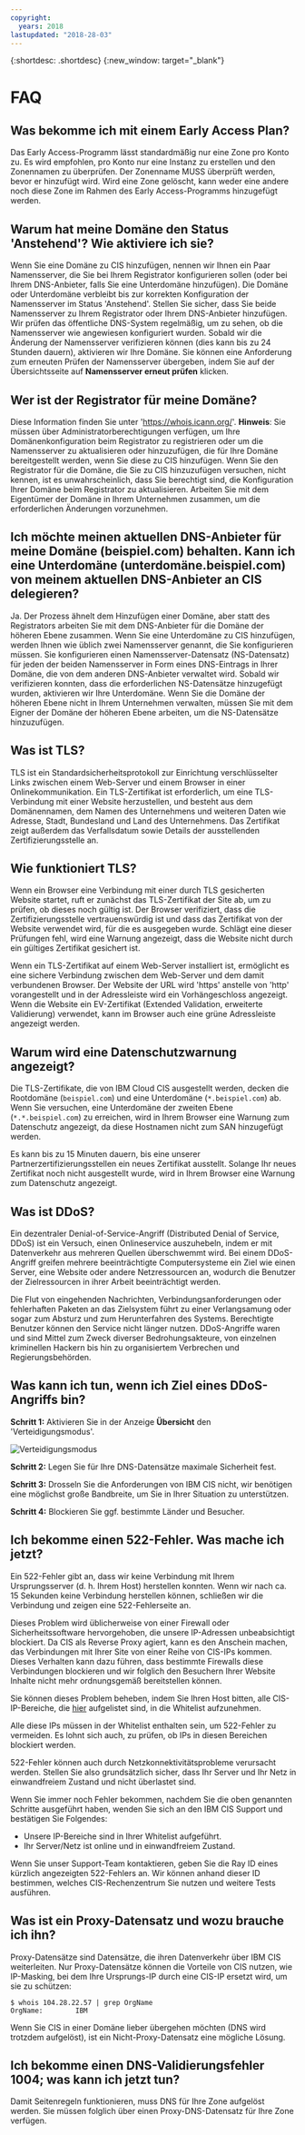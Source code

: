 ```yaml
---
copyright:
  years: 2018
lastupdated: "2018-28-03"
---
```


{:shortdesc: .shortdesc}
{:new_window: target="_blank"}

# FAQ

## Was bekomme ich mit einem Early Access Plan?
Das Early Access-Programm lässt standardmäßig nur eine Zone pro Konto zu. Es wird empfohlen, pro Konto nur eine Instanz zu erstellen und den Zonennamen zu überprüfen. Der Zonenname MUSS überprüft werden, bevor er hinzufügt wird. Wird eine Zone gelöscht, kann weder eine andere noch diese Zone im Rahmen des Early Access-Programms hinzugefügt werden. 

## Warum hat meine Domäne den Status 'Anstehend'? Wie aktiviere ich sie? 
Wenn Sie eine Domäne zu CIS hinzufügen, nennen wir Ihnen ein Paar Namensserver, die Sie bei Ihrem Registrator konfigurieren sollen (oder bei Ihrem DNS-Anbieter, falls Sie eine Unterdomäne hinzufügen). Die Domäne oder Unterdomäne verbleibt bis zur korrekten Konfiguration der Namensserver im Status 'Anstehend'. Stellen Sie sicher, dass Sie beide Namensserver zu Ihrem Registrator oder Ihrem DNS-Anbieter hinzufügen. Wir prüfen das öffentliche DNS-System regelmäßig, um zu sehen, ob die Namensserver wie angewiesen konfiguriert wurden. Sobald wir die Änderung der Namensserver verifizieren können (dies kann bis zu 24 Stunden dauern), aktivieren wir Ihre Domäne. Sie können eine Anforderung zum erneuten Prüfen der Namensserver übergeben, indem Sie auf der Übersichtsseite auf **Namensserver erneut prüfen** klicken. 

## Wer ist der Registrator für meine Domäne? 
Diese Information finden Sie unter 'https://whois.icann.org/'. **Hinweis**: Sie müssen über Administratorberechtigungen verfügen, um Ihre Domänenkonfiguration beim Registrator zu registrieren oder um die Namensserver zu aktualisieren oder hinzuzufügen, die für Ihre Domäne bereitgestellt werden, wenn Sie diese zu CIS hinzufügen. Wenn Sie den Registrator für die Domäne, die Sie zu CIS hinzuzufügen versuchen, nicht kennen, ist es unwahrscheinlich, dass Sie berechtigt sind, die Konfiguration Ihrer Domäne beim Registrator zu aktualisieren. Arbeiten Sie mit dem Eigentümer der Domäne in Ihrem Unternehmen zusammen, um die erforderlichen Änderungen vorzunehmen. 

## Ich möchte meinen aktuellen DNS-Anbieter für meine Domäne (beispiel.com) behalten. Kann ich eine Unterdomäne (unterdomäne.beispiel.com) von meinem aktuellen DNS-Anbieter an CIS delegieren? 
Ja. Der Prozess ähnelt dem Hinzufügen einer Domäne, aber statt des Registrators arbeiten Sie mit dem DNS-Anbieter für die Domäne der höheren Ebene zusammen. Wenn Sie eine Unterdomäne zu CIS hinzufügen, werden Ihnen wie üblich zwei Namensserver genannt, die Sie konfigurieren müssen. Sie konfigurieren einen Namensserver-Datensatz (NS-Datensatz) für jeden der beiden Namensserver in Form eines DNS-Eintrags in Ihrer Domäne, die von dem anderen DNS-Anbieter verwaltet wird. Sobald wir verifizieren konnten, dass die erforderlichen NS-Datensätze hinzugefügt wurden, aktivieren wir Ihre Unterdomäne. Wenn Sie die Domäne der höheren Ebene nicht in Ihrem Unternehmen verwalten, müssen Sie mit dem Eigner der Domäne der höheren Ebene arbeiten, um die NS-Datensätze hinzuzufügen. 

## Was ist TLS?
TLS ist ein Standardsicherheitsprotokoll zur Einrichtung verschlüsselter Links zwischen einem Web-Server und einem Browser in einer Onlinekommunikation. Ein TLS-Zertifikat ist erforderlich, um eine TLS-Verbindung mit einer Website herzustellen, und besteht aus dem Domänennamen, dem Namen des Unternehmens und weiteren Daten wie Adresse, Stadt, Bundesland und Land des Unternehmens. Das Zertifikat zeigt außerdem das Verfallsdatum sowie Details der ausstellenden Zertifizierungsstelle an. 

## Wie funktioniert TLS? 
Wenn ein Browser eine Verbindung mit einer durch TLS gesicherten Website startet, ruft er zunächst das TLS-Zertifikat der Site ab, um zu prüfen, ob dieses noch gültig ist. Der Browser verifiziert, dass die Zertifizierungsstelle vertrauenswürdig ist und dass das Zertifikat von der Website verwendet wird, für die es ausgegeben wurde. Schlägt eine dieser Prüfungen fehl, wird eine Warnung angezeigt, dass die Website nicht durch ein gültiges Zertifikat gesichert ist. 

Wenn ein TLS-Zertifikat auf einem Web-Server installiert ist, ermöglicht es eine sichere Verbindung zwischen dem Web-Server und dem damit verbundenen Browser. Der Website der URL wird 'https' anstelle von 'http' vorangestellt und in der Adressleiste wird ein Vorhängeschloss angezeigt. Wenn die Website ein EV-Zertifikat (Extended Validation, erweiterte Validierung) verwendet, kann im Browser auch eine grüne Adressleiste angezeigt werden. 

## Warum wird eine Datenschutzwarnung angezeigt?
Die TLS-Zertifikate, die von IBM Cloud CIS ausgestellt werden, decken die Rootdomäne (`beispiel.com`) und eine Unterdomäne (`*.beispiel.com`) ab. Wenn Sie versuchen, eine Unterdomäne der zweiten Ebene (`*.*.beispiel.com`) zu erreichen, wird in Ihrem Browser eine Warnung zum Datenschutz angezeigt, da diese Hostnamen nicht zum SAN hinzugefügt werden. 

Es kann bis zu 15 Minuten dauern, bis eine unserer Partnerzertifizierungsstellen ein neues Zertifikat ausstellt. Solange Ihr neues Zertifikat noch nicht ausgestellt wurde, wird in Ihrem Browser eine Warnung zum Datenschutz angezeigt. 

## Was ist DDoS? 
Ein dezentraler Denial-of-Service-Angriff (Distributed Denial of Service, DDoS) ist ein Versuch, einen Onlineservice auszuhebeln, indem er mit Datenverkehr aus mehreren Quellen überschwemmt wird. Bei einem DDoS-Angriff greifen mehrere beeinträchtigte Computersysteme ein Ziel wie einen Server, eine Website oder andere Netzressourcen an, wodurch die Benutzer der Zielressourcen in ihrer Arbeit beeinträchtigt werden. 

Die Flut von eingehenden Nachrichten, Verbindungsanforderungen oder fehlerhaften Paketen an das Zielsystem führt zu einer Verlangsamung oder sogar zum Absturz und zum Herunterfahren des Systems. Berechtigte Benutzer können den Service nicht länger nutzen. DDoS-Angriffe waren und sind Mittel zum Zweck diverser Bedrohungsakteure, von einzelnen kriminellen Hackern bis hin zu organisiertem Verbrechen und Regierungsbehörden. 

## Was kann ich tun, wenn ich Ziel eines DDoS-Angriffs bin?

**Schritt 1:** Aktivieren Sie in der Anzeige **Übersicht** den 'Verteidigungsmodus'.  

![Verteidigungsmodus](images/defense-mode.png)

**Schritt 2:** Legen Sie für Ihre DNS-Datensätze maximale Sicherheit fest. 

**Schritt 3:** Drosseln Sie die Anforderungen von IBM CIS nicht, wir benötigen eine möglichst große Bandbreite, um Sie in Ihrer Situation zu unterstützen. 

**Schritt 4:** Blockieren Sie ggf. bestimmte Länder und Besucher. 

## Ich bekomme einen 522-Fehler. Was mache ich jetzt?

Ein 522-Fehler gibt an, dass wir keine Verbindung mit Ihrem Ursprungsserver (d. h. Ihrem Host) herstellen konnten. Wenn wir nach ca. 15 Sekunden keine Verbindung herstellen können, schließen wir die Verbindung und zeigen eine 522-Fehlerseite an. 

Dieses Problem wird üblicherweise von einer Firewall oder Sicherheitssoftware hervorgehoben, die unsere IP-Adressen unbeabsichtigt blockiert. Da CIS als Reverse Proxy agiert, kann es den Anschein machen, das Verbindungen mit Ihrer Site von einer Reihe von CIS-IPs kommen. Dieses Verhalten kann dazu führen, dass bestimmte Firewalls diese Verbindungen blockieren und wir folglich den Besuchern Ihrer Website Inhalte nicht mehr ordnungsgemäß bereitstellen können. 

Sie können dieses Problem beheben, indem Sie Ihren Host bitten, alle CIS-IP-Bereiche, die [hier](whitelisted-ips.html) aufgelistet sind, in die Whitelist aufzunehmen. 

Alle diese IPs müssen in der Whitelist enthalten sein, um 522-Fehler zu vermeiden. Es lohnt sich auch, zu prüfen, ob IPs in diesen Bereichen blockiert werden. 

522-Fehler können auch durch Netzkonnektivitätsprobleme verursacht werden. Stellen Sie also grundsätzlich sicher, dass Ihr Server und Ihr Netz in einwandfreiem Zustand und nicht überlastet sind. 

Wenn Sie immer noch Fehler bekommen, nachdem Sie die oben genannten Schritte ausgeführt haben, wenden Sie sich an den IBM CIS Support und bestätigen Sie Folgendes: 

* Unsere IP-Bereiche sind in Ihrer Whitelist aufgeführt. 
* Ihr Server/Netz ist online und in einwandfreiem Zustand. 

Wenn Sie unser Support-Team kontaktieren, geben Sie die Ray ID eines kürzlich angezeigten 522-Fehlers an. Wir können anhand dieser ID bestimmen, welches CIS-Rechenzentrum Sie nutzen und weitere Tests ausführen. 

## Was ist ein Proxy-Datensatz und wozu brauche ich ihn?

Proxy-Datensätze sind Datensätze, die ihren Datenverkehr über IBM CIS weiterleiten. Nur Proxy-Datensätze können die Vorteile von CIS nutzen, wie IP-Masking, bei dem Ihre Ursprungs-IP durch eine CIS-IP ersetzt wird, um sie zu schützen: 

```
$ whois 104.28.22.57 | grep OrgName
OrgName:        IBM
```

Wenn Sie CIS in einer Domäne lieber übergehen möchten (DNS wird trotzdem aufgelöst), ist ein Nicht-Proxy-Datensatz eine mögliche Lösung. 

## Ich bekomme einen DNS-Validierungsfehler 1004; was kann ich jetzt tun?

Damit Seitenregeln funktionieren, muss DNS für Ihre Zone aufgelöst werden. Sie müssen folglich über einen Proxy-DNS-Datensatz für Ihre Zone verfügen.  
